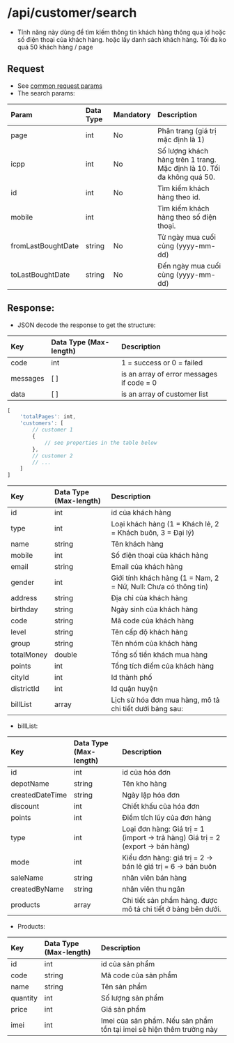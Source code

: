 # /api/customer/search

* Tính năng này dùng để tìm kiếm thông tin khách hàng thông qua id hoặc số điện thoại của khách hàng. hoặc lấy danh sách khách hàng. Tối đa ko quá 50 khách hàng / page

## Request

* See [common request params](../getting-started/api.md#request)
* The search params:

| Param | Data Type | Mandatory | Description |
| :--- | :--- | :--- | :--- |
| page | int | No | Phân trang \(giá trị mặc định là 1\) |
| icpp | int | No | Số lượng khách hàng trên 1 trang. Mặc định là 10. Tối đa không quá 50. |
| id | int | No | Tìm kiếm khách hàng theo id. |
| mobile | int |  | Tìm kiếm khách hàng theo số điện thoại. |
| fromLastBoughtDate | string | No | Từ ngày mua cuối cùng \(yyyy-mm-dd\) |
| toLastBoughtDate | string | No | Đến ngày mua cuối cùng \(yyyy-mm-dd\) |

## Response:

* JSON decode the response to get the structure:

| Key | Data Type \(Max-length\) | Description |
| :--- | :--- | :--- |
| code | int | 1 = success or 0 = failed |
| messages | \[ \] | is an array of error messages if code = 0 |
| data | \[ \] | is an array of customer list |

```javascript
[
    'totalPages': int,
    'customers': [
        // customer 1
        {  
            // see properties in the table below
        },
        // customer 2
        // ...
    ]
]
```

| Key | Data Type \(Max-length\) | Description |
| :--- | :--- | :--- |
| id | int | id của khách hàng |
| type | int | Loại khách hàng (1 = Khách lẻ, 2 = Khách buôn, 3 = Đại lý) |
| name | string | Tên khách hàng |
| mobile | int | Số điện thoại của khách hàng |
| email | string | Email của khách hàng |
| gender | int | Giới tính khách hàng \(1 = Nam, 2 = Nữ, Null: Chưa có thông tin\) |
| address | string | Địa chỉ của khách hàng |
| birthday | string | Ngày sinh của khách hàng |
| code | string | Mã code của khách hàng |
| level | string | Tên cấp độ khách hàng |
| group | string | Tên nhóm của khách hàng |
| totalMoney | double | Tổng số tiền khách mua hàng |
| points | int | Tổng tích điểm của khách hàng |
| cityId | int | Id thành phố |
| districtId | int | Id quận huyện |
| billList | array | Lịch sử hóa đơn mua hàng, mô  tả chi tiết dưới bảng sau: |

* billList: 

| Key | Data Type \(Max-length\) | Description |
| :--- | :--- | :--- |
| id | int | id của hóa đơn |
| depotName | string | Tên kho hàng |
| createdDateTime | string | Ngày lập hóa đơn |
| discount | int | Chiết khấu của hóa đơn |
| points | int | Điểm tích lũy của đơn hàng |
| type | int | Loại đơn hàng:  Giá trị = 1 \(import → trả hàng\) Giá trị = 2 \(export → bán hàng\) |
| mode | int | Kiểu đơn hàng:  giá trị = 2 → bán lẻ giá trị = 6 → bán buôn |
| saleName | string | nhân viên bán hàng |
| createdByName | string | nhân viên thu ngân |
| products | array | Chi tiết sản phẩm hàng. được mô tả chi tiết ở bảng bên dưới. |

* Products: 

| Key | Data Type \(Max-length\) | Description |
| :--- | :--- | :--- |
| id | int | id của sản phẩm |
| code | string | Mã code của sản phẩm |
| name | string | Tên sản phẩm |
| quantity | int | Số lượng sản phẩm |
| price | int | Giá sản phẩm |
| imei | int | Imei của sản phẩm. Nếu sản phẩm tồn tại imei sẽ hiện thêm trường này |

